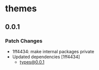 # themes

## 0.0.1

### Patch Changes

- 1ff4434: make internal packages private
- Updated dependencies [1ff4434]
  - types@0.0.1
